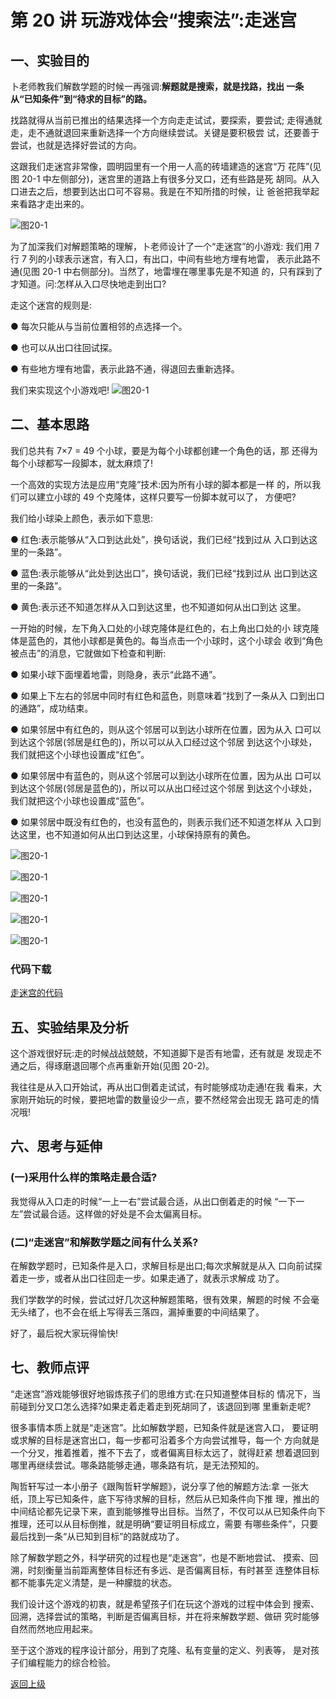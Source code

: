 # 第 20 讲 玩游戏体会“搜索法”:走迷宫



## 一、实验目的

卜老师教我们解数学题的时候一再强调:**解题就是搜索，就是找路，找出 一条从“已知条件”到“待求的目标”的路。**

找路就得从当前已推出的结果选择一个方向走走试试，要探索，要尝试; 走得通就走，走不通就退回来重新选择一个方向继续尝试。关键是要积极尝 试，还要善于尝试，也就是选择好尝试的方向。

这跟我们走迷宫非常像，圆明园里有一个用一人高的砖墙建造的迷宫“万 花阵”(见图 20-1 中左侧部分)，迷宫里的道路上有很多分叉口，还有些路是死 胡同。从入口进去之后，想要到达出口可不容易。我是在不知所措的时候，让 爸爸把我举起来看路才走出来的。

![图20-1](Figures/Lec20-1.png)

为了加深我们对解题策略的理解，卜老师设计了一个“走迷宫”的小游戏: 我们用 7 行 7 列的小球表示迷宫，有入口，有出口，中间有些地方埋有地雷， 表示此路不通(见图 20-1 中右侧部分)。当然了，地雷埋在哪里事先是不知道 的，只有踩到了才知道。问:怎样从入口尽快地走到出口?

走这个迷宫的规则是:

● 每次只能从与当前位置相邻的点选择一个。

● 也可以从出口往回试探。

● 有些地方埋有地雷，表示此路不通，得退回去重新选择。

我们来实现这个小游戏吧!
![图20-1](Figures/Lec20-2.png)



## 二、基本思路
我们总共有 7×7 = 49 个小球，要是为每个小球都创建一个角色的话，那 还得为每个小球都写一段脚本，就太麻烦了!

一个高效的实现方法是应用“克隆”技术:因为所有小球的脚本都是一样 的，所以我们可以建立小球的 49 个克隆体，这样只要写一份脚本就可以了， 方便吧?

我们给小球染上颜色，表示如下意思:

● 红色:表示能够从“入口到达此处”，换句话说，我们已经“找到过从
入口到达这里的一条路”。

● 蓝色:表示能够从“此处到达出口”，换句话说，我们已经“找到过从
出口到达这里的一条路”。

● 黄色:表示还不知道怎样从入口到达这里，也不知道如何从出口到达
这里。 

一开始的时候，左下角入口处的小球克隆体是红色的，右上角出口处的小
球克隆体是蓝色的，其他小球都是黄色的。每当点击一个小球时，这个小球会 收到“角色被点击”的消息，它就做如下检查和判断:

● 如果小球下面埋着地雷，则隐身，表示“此路不通”。

● 如果上下左右的邻居中同时有红色和蓝色，则意味着“找到了一条从入 口到出口的通路”，成功结束。

● 如果邻居中有红色的，则从这个邻居可以到达小球所在位置，因为从入 口可以到达这个邻居(邻居是红色的)，所以可以从入口经过这个邻居 到达这个小球处，我们就把这个小球也设置成“红色”。

● 如果邻居中有蓝色的，则从这个邻居可以到达小球所在位置，因为从出 口可以到达这个邻居(邻居是蓝色的)，所以可以从出口经过这个邻居 到达这个小球处，我们就把这个小球也设置成“蓝色”。

● 如果邻居中既没有红色的，也没有蓝色的，则表示我们还不知道怎样从 入口到达这里，也不知道如何从出口到达这里，小球保持原有的黄色。



![图20-1](Figures/Lec20-3.png)

![图20-1](Figures/Lec20-4.png)


![图20-1](Figures/Lec20-5.png)

![图20-1](Figures/Lec20-6.png)

![图20-1](Figures/Lec20-7.png)

### 代码下载

[走迷宫的代码](Code/第20讲-走迷宫.sb3) 



## 五、实验结果及分析

这个游戏很好玩:走的时候战战兢兢，不知道脚下是否有地雷，还有就是 发现走不通之后，得琢磨退回哪个点再重新开始(见图 20-2)。

我往往是从入口开始试，再从出口倒着走试试，有时能够成功走通!在我 看来，大家刚开始玩的时候，要把地雷的数量设少一点，要不然经常会出现无 路可走的情况哦!


## 六、思考与延伸
### (一)采用什么样的策略走最合适?

我觉得从入口走的时候“一上一右”尝试最合适，从出口倒着走的时候 “一下一左”尝试最合适。这样做的好处是不会太偏离目标。

### (二)“走迷宫”和解数学题之间有什么关系?

在解数学题时，已知条件是入口，求解目标是出口;每次求解就是从入 口向前试探着走一步，或者从出口往回走一步。如果走通了，就表示求解成 功了。

我们学数学的时候，尝试过好几次这种解题策略，很有效果，解题的时候 不会毫无头绪了，也不会在纸上写得丢三落四，漏掉重要的中间结果了。

好了，最后祝大家玩得愉快!

## 七、教师点评

“走迷宫”游戏能够很好地锻炼孩子们的思维方式:在只知道整体目标的 情况下，当前碰到分叉口怎么选择?如果走着走着走到死胡同了，该退回到哪 里重新走呢?

很多事情本质上就是“走迷宫”。比如解数学题，已知条件就是迷宫入口， 要证明或求解的目标是迷宫出口，每一步都可沿着多个方向尝试推导，每一个 方向就是一个分叉，推着推着，推不下去了，或者偏离目标太远了，就得赶紧 想着退回到哪里再继续尝试。哪条路能够走通，哪条路有坑，是无法预知的。

陶哲轩写过一本小册子《跟陶哲轩学解题》，说分享了他的解题方法:拿 一张大纸，顶上写已知条件，底下写待求解的目标，然后从已知条件向下推 理，推出的中间结论都先记录下来，直到能够推导出目标。当然了，不仅可以从已知条件向下推理，还可以从目标倒推，就是明确“要证明目标成立，需要 有哪些条件”，只要最后找到一条“从已知到目标”的路就成功了。

除了解数学题之外，科学研究的过程也是“走迷宫”，也是不断地尝试、 摸索、回溯，时刻衡量当前距离整体目标还有多远、是否偏离目标，有时甚至 连整体目标都不能事先定义清楚，是一种朦胧的状态。

我们设计这个游戏的初衷，就是希望孩子们在玩这个游戏的过程中体会到 搜索、回溯，选择尝试的策略，判断是否偏离目标，并在将来解数学题、做研 究时能够自然而然地应用起来。

至于这个游戏的程序设计部分，用到了克隆、私有变量的定义、列表等， 是对孩子们编程能力的综合检验。
 

[返回上级](index.md)
